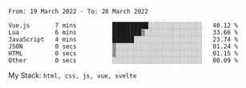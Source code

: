 <!--START_SECTION:waka-->

```text
From: 19 March 2022 - To: 26 March 2022

Vue.js       7 mins          ██████████░░░░░░░░░░░░░░░   40.12 %
Lua          6 mins          ████████▒░░░░░░░░░░░░░░░░   33.66 %
JavaScript   4 mins          ██████░░░░░░░░░░░░░░░░░░░   23.74 %
JSON         0 secs          ▒░░░░░░░░░░░░░░░░░░░░░░░░   01.24 %
HTML         0 secs          ▒░░░░░░░░░░░░░░░░░░░░░░░░   01.15 %
Other        0 secs          ░░░░░░░░░░░░░░░░░░░░░░░░░   00.09 %
```

<!--END_SECTION:waka-->
My Stack: `html, css, js, vue, svelte`
